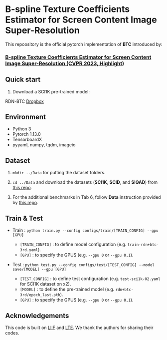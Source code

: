 # B-spline Texture Coefficients Estimator for Screen Content Image Super-Resolution
This repoository is the official pytorch implementation of **BTC** introduced by:
### [**B-spline Texture Coefficients Estimator for Screen Content Image Super-Resolution (CVPR 2023, Highlight)**](https://openaccess.thecvf.com/content/CVPR2023/papers/Pak_B-Spline_Texture_Coefficients_Estimator_for_Screen_Content_Image_Super-Resolution_CVPR_2023_paper.pdf)

## Quick start

1. Download a SCI1K pre-trained model:

RDN-BTC [Dropbox](https://www.dropbox.com/s/fc6lzwd46ogszcw/rdn%2Bbtc-3rd.pth?dl=0)

## Environment
* Python 3
* Pytorch 1.13.0
* TensorboardX
* pyyaml, numpy, tqdm, imageio

## Dataset

1. `mkdir ../Data` for putting the dataset folders.

2. `cd ../Data` and download the datasets (**SCI1K**, **SCID**, and **SIQAD**) from [this repo](https://github.com/codyshen0000/ITSRN/tree/main/Data).

3. For the additional benchmarks in Tab 6, follow **Data** instruction provided by [this repo](https://github.com/yinboc/liif).


## Train & Test
* Train : `python train.py --config configs/train/[TRAIN_CONFIG] --gpu [GPU]`
  * `[TRAIN_CONFIG]` : to define model configuration (e.g. `train-rdn+btc-3rd.yaml`).
  * `[GPU]` : to specify the GPUS (e.g. `--gpu 0` or `--gpu 0,1`).
  
* Test : `python test.py --config configs/test/[TEST_CONFIG] --model save/[MODEL] --gpu [GPU]`
  * `[TEST_CONFIG]` : to define test configuration (e.g. `test-sci1k-02.yaml` for SCI1K dataset on x2).
  * `[MODEL]` : to define the pre-trained model (e.g. `rdn+btc-3rd/epoch_last.pth`).
  * `[GPU]` : to specify the GPUS (e.g. `--gpu 0` or `--gpu 0,1`).

## Acknowledgements
This code is built on [LIIF](https://github.com/yinboc/liif) and [LTE](https://github.com/jaewon-lee-b/lte).
We thank the authors for sharing their codes.
